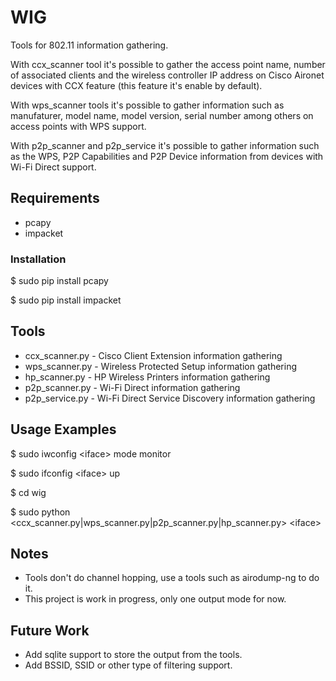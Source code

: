 # WIG
Tools for 802.11 information gathering.

With ccx_scanner tool it's possible to gather the access point name, number of associated clients and the wireless controller IP address on Cisco Aironet devices with CCX feature (this feature it's enable by default).

With wps_scanner tools it's possible to gather information such as manufaturer, model name, model version, serial number among others on access points with WPS support.

With p2p_scanner and p2p_service it's possible to gather information such as the WPS, P2P Capabilities and P2P Device information from devices with Wi-Fi Direct support.

## Requirements

 - pcapy
 - impacket

### Installation

$ sudo pip install pcapy

$ sudo pip install impacket

## Tools

 - ccx_scanner.py - Cisco Client Extension information gathering
 - wps_scanner.py - Wireless Protected Setup information gathering
 - hp_scanner.py - HP Wireless Printers information gathering
 - p2p_scanner.py - Wi-Fi Direct information gathering
 - p2p_service.py - Wi-Fi Direct Service Discovery information gathering

## Usage Examples

$ sudo iwconfig \<iface\> mode monitor

$ sudo ifconfig \<iface\> up

$ cd wig

$ sudo python \<ccx_scanner.py|wps_scanner.py|p2p_scanner.py|hp_scanner.py\> \<iface\>

## Notes

 - Tools don't do channel hopping, use a tools such as airodump-ng to do it.
 - This project is work in progress, only one output mode for now.

## Future Work

 - Add sqlite support to store the output from the tools.
 - Add BSSID, SSID or other type of filtering support.
